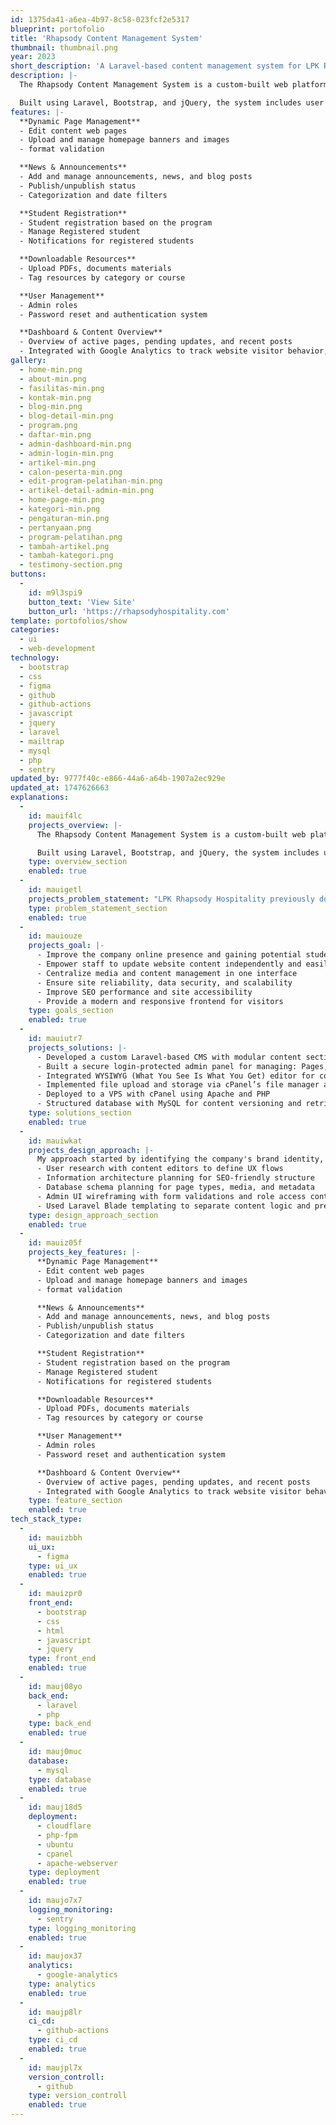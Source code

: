 ```yaml
---
id: 1375da41-a6ea-4b97-8c58-023fcf2e5317
blueprint: portofolio
title: 'Rhapsody Content Management System'
thumbnail: thumbnail.png
year: 2023
short_description: 'A Laravel-based content management system for LPK Rhapsody with dynamic page editing, media uploads, announcements, and role-based access. Integrated with Google Analytics for content performance tracking'
description: |-
  The Rhapsody Content Management System is a custom-built web platform developed for LPK Rhapsody to manage and update website content dynamically without technical expertise. Designed to provide full control over website pages content, learning programs updates, Blogs, and announcements, the CMS empowers the LPK Rhapsody team to maintain their online presence with ease.

  Built using Laravel, Bootstrap, and jQuery, the system includes user authentication, media uploads. The CMS is also integrated with Google Analytics to track website visitor behavior, page performance, and traffic sources—helping administrators make data-driven decisions. The CMS was deployed on a VPS automated via GitHub Actions CI/CD, ensuring fast and reliable content updates.
features: |-
  **Dynamic Page Management**
  - Edit content web pages
  - Upload and manage homepage banners and images
  - format validation

  **News & Announcements**
  - Add and manage announcements, news, and blog posts
  - Publish/unpublish status
  - Categorization and date filters

  **Student Registration**
  - Student registration based on the program
  - Manage Registered student
  - Notifications for registered students

  **Downloadable Resources**
  - Upload PDFs, documents materials
  - Tag resources by category or course

  **User Management**
  - Admin roles
  - Password reset and authentication system

  **Dashboard & Content Overview**
  - Overview of active pages, pending updates, and recent posts
  - Integrated with Google Analytics to track website visitor behavior, page performance, and traffic sources
gallery:
  - home-min.png
  - about-min.png
  - fasilitas-min.png
  - kontak-min.png
  - blog-min.png
  - blog-detail-min.png
  - program.png
  - daftar-min.png
  - admin-dashboard-min.png
  - admin-login-min.png
  - artikel-min.png
  - calon-peserta-min.png
  - edit-program-pelatihan-min.png
  - artikel-detail-admin-min.png
  - home-page-min.png
  - kategori-min.png
  - pengaturan-min.png
  - pertanyaan.png
  - program-pelatihan.png
  - tambah-artikel.png
  - tambah-kategori.png
  - testimony-section.png
buttons:
  -
    id: m9l3spi9
    button_text: 'View Site'
    button_url: 'https://rhapsodyhospitality.com'
template: portofolios/show
categories:
  - ui
  - web-development
technology:
  - bootstrap
  - css
  - figma
  - github
  - github-actions
  - javascript
  - jquery
  - laravel
  - mailtrap
  - mysql
  - php
  - sentry
updated_by: 9777f40c-e866-44a6-a64b-1907a2ec929e
updated_at: 1747626663
explanations:
  -
    id: mauif4lc
    projects_overview: |-
      The Rhapsody Content Management System is a custom-built web platform developed for LPK Rhapsody Hospitality to manage and update website content dynamically without technical expertise. Designed to provide full control over website pages content, learning programs updates, Blogs, and announcements, the CMS empowers the LPK Rhapsody Hospitality team to maintain their online presence with ease.

      Built using Laravel, Bootstrap, and jQuery, the system includes user authentication, media uploads. The CMS is also integrated with Google Analytics to track website visitor behavior, page performance, and traffic sources—helping administrators make data-driven decisions. The CMS was deployed on a VPS automated via GitHub Actions CI/CD, ensuring fast and reliable content updates.
    type: overview_section
    enabled: true
  -
    id: mauigetl
    projects_problem_statement: "LPK Rhapsody Hospitality previously doesn't have website for their company profile, which limited their online presence and made it difficult for potential students and partners to discover their programs, achievements, and services. All information dissemination relied heavily on offline methods or social media, which lacked the professionalism and flexibility of a centralized digital platform. Additionally, the absence of a content management system meant any future updates would require technical involvement, creating inefficiencies in keeping information current. It's difficult for non-technical staff to update content regularly. Any updates had to go through a developer, causing delays and inefficiencies. The organization needed a self-service CMS with company profile site to improve online presence, marketing, agility in updating offerings, news, and announcements, while maintaining professional presentation and content consistency."
    type: problem_statement_section
    enabled: true
  -
    id: mauiouze
    projects_goal: |-
      - Improve the company online presence and gaining potential students and partners to discover the company's programs, achievements, and services
      - Empower staff to update website content independently and easily
      - Centralize media and content management in one interface
      - Ensure site reliability, data security, and scalability
      - Improve SEO performance and site accessibility
      - Provide a modern and responsive frontend for visitors
    type: goals_section
    enabled: true
  -
    id: mauiutr7
    projects_solutions: |-
      - Developed a custom Laravel-based CMS with modular content sections
      - Built a secure login-protected admin panel for managing: Pages, Articles/News, Programs and services, Gallery/media, SEO settings and meta content, 
      - Integrated WYSIWYG (What You See Is What You Get) editor for content input
      - Implemented file upload and storage via cPanel’s file manager and Laravel’s storage system
      - Deployed to a VPS with cPanel using Apache and PHP
      - Structured database with MySQL for content versioning and retrieval
    type: solutions_section
    enabled: true
  -
    id: mauiwkat
    projects_design_approach: |-
      My approach started by identifying the company's brand identity, services, programs, achievements, company profiles, and the most frequently updated content types (e.g., course details, news, banners). We mapped these into reusable content models and built a modular UI/UX based on simplicity and clarity. Key design steps included:
      - User research with content editors to define UX flows
      - Information architecture planning for SEO-friendly structure
      - Database schema planning for page types, media, and metadata
      - Admin UI wireframing with form validations and role access control
      - Used Laravel Blade templating to separate content logic and presentation
    type: design_approach_section
    enabled: true
  -
    id: mauiz05f
    projects_key_features: |-
      **Dynamic Page Management**
      - Edit content web pages
      - Upload and manage homepage banners and images
      - format validation

      **News & Announcements**
      - Add and manage announcements, news, and blog posts
      - Publish/unpublish status
      - Categorization and date filters

      **Student Registration**
      - Student registration based on the program
      - Manage Registered student
      - Notifications for registered students

      **Downloadable Resources**
      - Upload PDFs, documents materials
      - Tag resources by category or course

      **User Management**
      - Admin roles
      - Password reset and authentication system

      **Dashboard & Content Overview**
      - Overview of active pages, pending updates, and recent posts
      - Integrated with Google Analytics to track website visitor behavior, page performance, and traffic sources
    type: feature_section
    enabled: true
tech_stack_type:
  -
    id: mauizbbh
    ui_ux:
      - figma
    type: ui_ux
    enabled: true
  -
    id: mauizpr0
    front_end:
      - bootstrap
      - css
      - html
      - javascript
      - jquery
    type: front_end
    enabled: true
  -
    id: mauj08yo
    back_end:
      - laravel
      - php
    type: back_end
    enabled: true
  -
    id: mauj0muc
    database:
      - mysql
    type: database
    enabled: true
  -
    id: mauj18d5
    deployment:
      - cloudflare
      - php-fpm
      - ubuntu
      - cpanel
      - apache-webserver
    type: deployment
    enabled: true
  -
    id: maujo7x7
    logging_monitoring:
      - sentry
    type: logging_monitoring
    enabled: true
  -
    id: maujox37
    analytics:
      - google-analytics
    type: analytics
    enabled: true
  -
    id: maujp8lr
    ci_cd:
      - github-actions
    type: ci_cd
    enabled: true
  -
    id: maujpl7x
    version_controll:
      - github
    type: version_controll
    enabled: true
---
```

